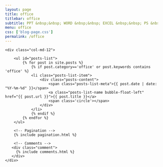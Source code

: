 ```yaml
---
layout: page
title: office 
titlebar: office
subtitle: PPT &nbsp;&nbsp; WORD &nbsp;&nbsp; EXCEL &nbsp;&nbsp; PS &nbsp;&nbsp; PDF
menu: office
css: ['blog-page.css']
permalink: /office
---
```


<div class="row">

    <div class="col-md-12">

        <ul id="posts-list">
            {% for post in site.posts %}
                {% if post.category=='office' or post.keywords contains 'office' %}
                <li class="posts-list-item">
                    <div class="posts-content">
                        <span class="posts-list-meta">{{ post.date | date: "%Y-%m-%d" }}</span>
                        <a class="posts-list-name bubble-float-left" href="{{ post.url }}">{{ post.title }}</a>
                        <span class='circle'></span>
                    </div>
                </li>
                {% endif %}
            {% endfor %}
        </ul> 

        <!-- Pagination -->
        {% include pagination.html %}

        <!-- Comments -->
       <div class="comment">
         {% include comments.html %}
       </div>
    </div>

</div>
<script>
    $(document).ready(function(){

        // Enable bootstrap tooltip
        $("body").tooltip({ selector: '[data-toggle=tooltip]' });

    });
</script>